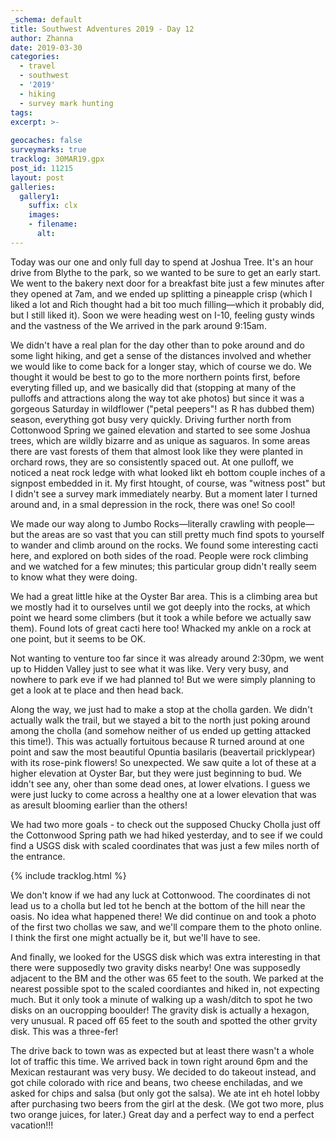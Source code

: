 ```yaml
---
_schema: default
title: Southwest Adventures 2019 - Day 12
author: Zhanna
date: 2019-03-30
categories: 
  - travel
  - southwest
  - '2019'
  - hiking
  - survey mark hunting
tags:
excerpt: >-
  
geocaches: false
surveymarks: true
tracklog: 30MAR19.gpx
post_id: 11215
layout: post  
galleries:
  gallery1:
    suffix: clx
    images:
    - filename: 
      alt:                                       
---
```


Today was our one and only full day to spend at Joshua Tree. It's an hour drive from Blythe to the park, so we wanted to be sure to get an early start. We went to the bakery next door for a breakfast bite just a few minutes after they opened at 7am, and we ended up splitting a pineapple crisp (which I liked a lot and Rich thought had a bit too much filling—which it probably did, but I still liked it). Soon we were heading west on I-10, feeling gusty winds and the vastness of the We arrived in the park around 9:15am. 

We didn't have a real plan for the day other than to poke around and do some light hiking, and get a sense of the distances involved and whether we would like to come back for a longer stay, which of course we do. We thought it would be best to go to the more northern points first, before everyting filled up, and we basically did that (stopping at many of the pulloffs and attractions along the way tot ake photos) but since it was a gorgeous Saturday in wildflower ("petal peepers"! as R has dubbed them) season, everything got busy very quickly. Driving further north from Cottonwood Spring we gained elevation and started to see some Joshua trees, which are wildly bizarre and as unique as saguaros. In some areas there are vast forests of them that almost look like they were planted in orchard rows, they are so consistently spaced out. At one pulloff, we noticed a neat rock ledge with what looked likt eh bottom couple inches of a signpost embedded in it. My first htought, of course, was "witness post" but I didn't see a survey mark immediately nearby. But a moment later I turned around and, in a smal depression in the rock, there was one! So cool!

We made our way along to Jumbo Rocks—literally crawling with people—but the areas are so vast that you can still pretty much find spots to yourself to wander and climb around on the rocks. We found some interesting cacti here, and explored on both sides of the road. People were rock climbing and we watched for a few minutes; this particular group didn't really seem to know what they were doing. 

We had a great little hike at the Oyster Bar area. This is a climbing area but we mostly had it to ourselves until we got deeply into the rocks, at which point we heard some climbers (but it took a while before we actually saw them). Found lots of great cacti here too! Whacked my ankle on a rock at one point, but it seems to be OK.

Not wanting to venture too far since it was already around 2:30pm, we went up to Hidden Valley just to see what it was like. Very very busy, and nowhere to park eve if we had planned to! But we were simply planning to get a look at te place and then head back. 

Along the way, we just had to make a stop at the cholla garden. We didn't actually walk the trail, but we stayed a bit to the north just poking around among the cholla (and somehow neither of us ended up getting attacked this time!).  This was actually fortuitous because R turned around at one point and saw the most beautiful Opuntia basilaris (beavertail pricklypear) with its rose-pink flowers! So unexpected. We saw quite a lot of these at a higher elevation at Oyster Bar, but they were just beginning to bud. We iddn't see any, oher than some dead ones, at lower elvations. I guess we were just lucky to come across a healthy one at a lower elevation that was as aresult blooming earlier than the others!

We had two more goals - to check out the supposed Chucky Cholla just off the Cottonwood Spring path we had hiked yesterday, and to see if we could find a USGS disk with scaled coordinates that was just a few miles north of the entrance. 

{% include tracklog.html %}

We don't know if we had any luck at Cottonwood. The coordinates di not lead us to a cholla but led tot he bench at the bottom of the hill near the oasis. No idea what happened there! We did continue on and took a photo of the first two chollas we saw, and we'll compare them to the photo online. I think the first one might actually be it, but we'll have to see.

And finally, we looked for the USGS disk which was extra interesting in that there were supposedly two gravity disks nearby! One was supposedly adjacent to the BM and the other was 65 feet to the south. We parked at the nearest possible spot to the scaled coordiantes and hiked in, not expecting much. But it only took a minute of walking up a wash/ditch to spot he two disks on an oucropping booulder! The gravity disk is actually a hexagon, very unusual. R paced off 65 feet to the south and spotted the other grvity disk. This was a three-fer!

The drive back to town was as expected but at least there wasn't a whole lot of traffic this time. We arrived back in town right around 6pm and the Mexican restaurant was very busy. We decided to do takeout instead, and got chile colorado with rice and beans, two cheese enchiladas, and we asked for chips and salsa (but only got the salsa). We ate int eh hotel lobby after purchasing two beers from the girl at the desk. (We got two more, plus two orange juices, for later.) Great day and a perfect way to end a perfect vacation!!!